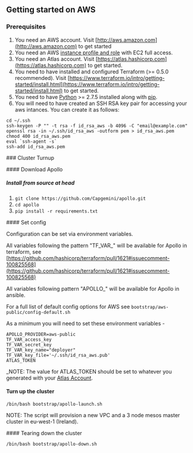 ## Getting started on AWS

### Prerequisites

1. You need an AWS account. Visit [http://aws.amazon.com](http://aws.amazon.com) to get started
2. You need an AWS [instance profile and role](http://docs.aws.amazon.com/IAM/latest/UserGuide/instance-profiles.html) with EC2 full access.
3. You need an Atlas account. Visit [https://atlas.hashicorp.com](https://atlas.hashicorp.com) to get started.
4. You need to have installed and configured Terraform (>= 0.5.0 recommended). Visit [https://www.terraform.io/intro/getting-started/install.html](https://www.terraform.io/intro/getting-started/install.html) to get started.
6. You need to have [Python](https://www.python.org/) >= 2.7.5 installed along with [pip](https://pip.pypa.io/en/latest/installing.html).
7. You will need to have created an SSH RSA key pair for accessing your aws intances. You can create it as follows:

```
cd ~/.ssh
ssh-keygen -P "" -t rsa -f id_rsa_aws -b 4096 -C "email@example.com"
openssl rsa -in ~/.ssh/id_rsa_aws -outform pem > id_rsa_aws.pem
chmod 400 id_rsa_aws.pem
eval `ssh-agent -s`
ssh-add id_rsa_aws.pem
```

### Cluster Turnup

#### Download Apollo

##### Install from source at head
1. `git clone https://github.com/Capgemini/apollo.git`
2. `cd apollo`
3. `pip install -r requirements.txt`

#### Set config

Configuration can be set via environment variables.

All variables following the pattern "TF_VAR_" will be available for Apollo in terraform, see [https://github.com/hashicorp/terraform/pull/1621#issuecomment-100825568](https://github.com/hashicorp/terraform/pull/1621#issuecomment-100825568)

All variables following pattern "APOLLO_" will be available for Apollo in ansible.

For a full list of default config options for AWS see `bootstrap/aws-public/config-default.sh`

As a minimum you will need to set these environment variables -

```
APOLLO_PROVIDER=aws-public
TF_VAR_access_key
TF_VAR_secret_key
TF_VAR_key_name="deployer"
TF_VAR_key_file='~/.ssh/id_rsa_aws.pub'
ATLAS_TOKEN
```

_NOTE: The value for ATLAS_TOKEN should be set to whatever you generated with your [Atlas Account](https://atlas.hashicorp.com/settings/tokens).

#### Turn up the cluster
```
/bin/bash bootstrap/apollo-launch.sh
```

NOTE: The script will provision a new VPC and a 3 node mesos master cluster in eu-west-1 (Ireland).

#### Tearing down the cluster
```
/bin/bash bootstrap/apollo-down.sh
```


